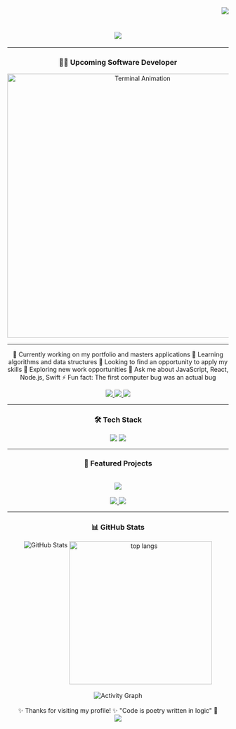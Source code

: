 <div>
<img align="right" src="https://visitor-badge.laobi.icu/badge?page_id=JonasSchiessl.JonasSchiessl" /> <br>
<h1 align="center">
    <img src="https://readme-typing-svg.herokuapp.com/?font=Righteous&color=00FF00&size=35&center=true&vCenter=true&color=00FF00&width=500&height=70&duration=4000&lines=Hi+There!+👋;+Hello+World!;" />
</h1>
<hr />
</div>

<div align="center">
  <h3>👨‍💻 Upcoming Software Developer</h3>
  <div align="center">
  <img src="https://iili.io/FYY3bI4.gif" alt="Terminal Animation" width="600" />

</div>
  <hr>
  
🔭 Currently working on my portfolio and masters applications
🌱 Learning algorithms and data structures
👯 Looking to find an opportunity to apply my skills
🤔 Exploring new work opportunities
💬 Ask me about JavaScript, React, Node.js, Swift
⚡ Fun fact: The first computer bug was an actual bug
 <br>
 <div align="center"> 
  <a href="mailto:jonasschiessl.personal@gmail.com">
    <img src="https://img.shields.io/badge/Gmail-333333?style=for-the-badge&logo=gmail&logoColor=red" />
  </a>
  <a href="https://linkedin.com/in/jonas-karl-schiessl" target="_blank">
    <img src="https://img.shields.io/badge/LinkedIn-0077B5?style=for-the-badge&logo=linkedin&logoColor=white" target="_blank" />
  </a>
  <a href="https://github.com/JonasSchiessl" target="_blank">
     <img src="https://img.shields.io/badge/Portfolio-FF5722?style=for-the-badge&logo=todoist&logoColor=white" target="_blank" /> <!-- sqlite, safari, google-chrome are other good icon options -->
  </a>
</div>
  </p>
</div>
<hr>
<div align="center">
  <h3> 🛠️ Tech Stack </h3>
    <img src="https://skillicons.dev/icons?i=react,swift,kotlin,html,css,godot,linux,docker,github,figma,git" />
    <img src="https://skillicons.dev/icons?i=python,java,javascript,typescript,c,cpp,nodejs,nextjs,express,aws,mongodb" /><br>
</div>
<hr>
</div >

<div align = "center" >

### 🎯 Featured Projects

<br>
<a href="https://github.com/KontinuaFoundation/readers"><img src="https://kontinua.org/wp-content/uploads/2022/09/kontinua-logo-full-320x79.png"></a>
<br>
<br>
<a href="https://jkschies.itch.io/scientists-last-stand">
  <img src="https://img.shields.io/badge/Play-Scientists'%20Last%20Stand-FF?style=for-the-badge&logo=itch-dot-io&logoColor=black" />
</a>
<a href="https://jkschies.itch.io/scientists-last-stand">
  <img src="https://img.shields.io/badge/Play-Pistol%20Pete-FF?style=for-the-badge&logo=itch-dot-io&logoColor=black" />
</a>
</div>

<hr>

<div align="center">
<h3>📊 GitHub Stats</h3>
  <div align="center">
    <img valign="top" src="https://github-readme-stats.vercel.app/api?username=JonasSchiessl&show_icons=true&theme=dark&hide_border=true&count_private=true&title_color=00FF00&text_color=00FF00&icon_color=00FF00" alt="GitHub Stats" />
    <img valign="top" width=325 align="center" src="https://github-readme-stats-salesp07.vercel.app/api/top-langs/?username=JonasSchiessl&hide=HTML&langs_count=8&layout=compact&theme=dark&hide_border=true&title_color=00FF00&text_color=00FF00&icon_color=00FF00&border_radius=10&size_weight=0.5&count_weight=0.5&exclude_repo=github-readme-stats" alt="top langs" />
</div>

  <br>
  <img src="https://github-readme-activity-graph.vercel.app/graph?username=JonasSchiessl&bg_color=0d1117&color=00FF00&line=00FF00&point=00FF00&area=true&hide_border=true" alt="Activity Graph" />
</div>

<br>
<div align="center">
✨ Thanks for visiting my profile! ✨
"Code is poetry written in logic" 💫
</div>

<div align="center">
  <img src="https://capsule-render.vercel.app/api?type=waving&color=0:00FF00,100:006400&height=100&section=footer" />
</div>
